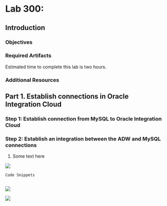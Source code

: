 # Lab 300: 

## Introduction


### Objectives


### Required Artifacts

Estimated time to complete this lab is two hours.

### Additional Resources

## Part 1. Establish connections in Oracle Integration Cloud

### Step 1: Establish connection from MySQL to Oracle Integration Cloud

### Step 2: Establish an integration between the ADW and MySQL connections

1. Some text here

![](./images/5a.png "")


```
Code Snippets


```

![](./images/111.png "")

![](./images/112.png "")
